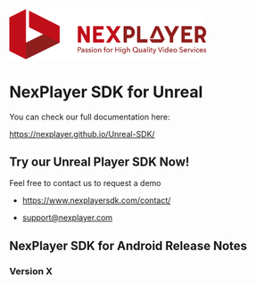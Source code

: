 <img width="70%" text-align="center" src="./assets/logo.png" alt="NexPlayer" >

# NexPlayer SDK for Unreal
You can check our full documentation here:

https://nexplayer.github.io/Unreal-SDK/

## Try our Unreal Player SDK Now!

Feel free to contact us to request a demo 

* https://www.nexplayersdk.com/contact/

* support@nexplayer.com

## NexPlayer SDK for Android Release Notes

### Version X
